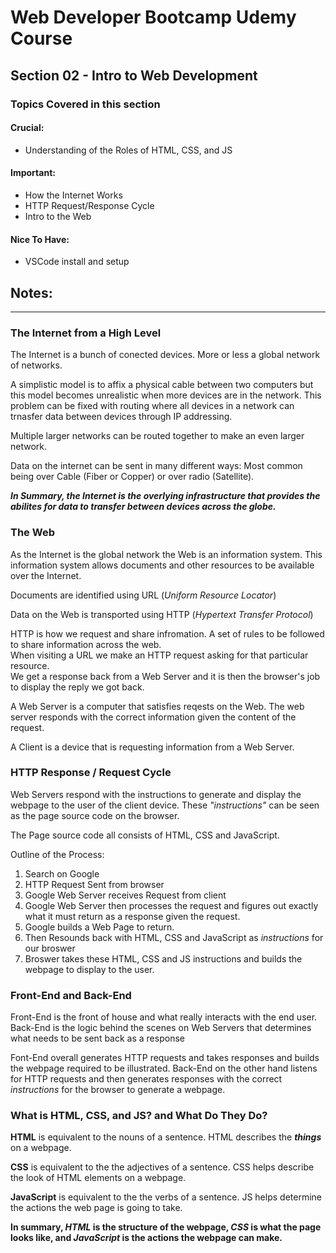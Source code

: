 # Web Developer Bootcamp Udemy Course

## Section 02 - Intro to Web Development

### Topics Covered in this section

#### Crucial:
- Understanding of the Roles of HTML, CSS, and JS
#### Important:
- How the Internet Works
- HTTP Request/Response Cycle 
- Intro to the Web
#### Nice To Have:
- VSCode install and setup

## Notes:
- - -
### The Internet from a High Level
The Internet is a bunch of conected devices. More or less a global network of networks.  

A simplistic model is to affix a physical cable between two computers but this model becomes unrealistic when more devices are in the network. This problem can be fixed with routing where all devices in a network can trnasfer data between devices through IP addressing.  

Multiple larger networks can be routed together to make an even larger network.  

Data on the internet can be sent in many different ways: Most common being over Cable (Fiber or Copper) or over radio (Satellite).

***In Summary, the Internet is the overlying infrastructure that provides the abilites for data to transfer between devices across the globe.***

### The Web
As the Internet is the global network the Web is an information system. This information system allows documents and other resources to be available over the Internet. 

Documents are identified using URL (*Uniform Resource Locator*)

Data on the Web is transported using HTTP (*Hypertext Transfer Protocol*)  

HTTP is how we request and share infromation. A set of rules to be followed to share information across the web.  
When visiting a URL we make an HTTP request asking for that particular resource.  
We get a response back from a Web Server and it is then the browser's job to display the reply we got back.

A Web Server is a computer that satisfies reqests on the Web. The web server responds with the correct information given the content of the request.

A Client is a device that is requesting information from a Web Server.


### HTTP Response / Request Cycle
Web Servers respond with the instructions to generate and display the webpage to the user of the client device. These *"instructions"* can be seen as the page source code on the browser.

The Page source code all consists of HTML, CSS and JavaScript.

Outline of the Process:  
1. Search on Google 
2. HTTP Request Sent from browser 
3. Google Web Server receives Request from client
4. Google Web Server then processes the request and figures out exactly what it must return as a response given the request.
5. Google builds a Web Page to return.
6. Then Resounds back with HTML, CSS and JavaScript as *instructions* for our broswer
7. Broswer takes these HTML, CSS and JS instructions and builds the webpage to display to the user.

### Front-End and Back-End
Front-End is the front of house and what really interacts with the end user.  
Back-End is the logic behind the scenes on Web Servers that determines what needs to be sent back as a response

Font-End overall generates HTTP requests and takes responses and builds the webpage required to be illustrated. Back-End on the other hand listens for HTTP requests and then generates responses with the correct *instructions* for the browser to generate a webpage.

### What is HTML, CSS, and JS? and What Do They Do?
**HTML** is equivalent to the nouns of a sentence. HTML describes the ***things*** on a webpage.  

**CSS** is equivalent to the the adjectives of a sentence. CSS helps describe the look of HTML elements on a webpage.  

**JavaScript** is equivalent to the the verbs of a sentence. JS helps determine the actions the web page is going to take.

**In summary, *HTML* is the structure of the webpage, *CSS* is what the page looks like, and *JavaScript* is the actions the webpage can make.**
